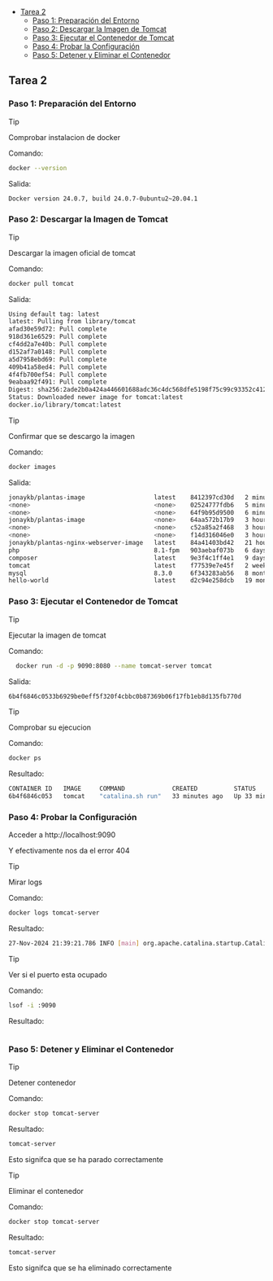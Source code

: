 - [Tarea 2](#tarea-2)
  - [Paso 1: Preparación del Entorno](#paso-1-preparación-del-entorno)
  - [Paso 2: Descargar la Imagen de Tomcat](#paso-2-descargar-la-imagen-de-tomcat)
  - [Paso 3: Ejecutar el Contenedor de Tomcat](#paso-3-ejecutar-el-contenedor-de-tomcat)
  - [Paso 4: Probar la Configuración](#paso-4-probar-la-configuración)
  - [Paso 5: Detener y Eliminar el Contenedor](#paso-5-detener-y-eliminar-el-contenedor)

## Tarea 2
### Paso 1: Preparación del Entorno
> [!TIP]
> Comprobar instalacion de docker

Comando:
```bash
docker --version
```
Salida:
```bash
Docker version 24.0.7, build 24.0.7-0ubuntu2~20.04.1
```
### Paso 2: Descargar la Imagen de Tomcat
> [!TIP]
> Descargar la imagen oficial de tomcat

Comando:
```bash
docker pull tomcat
```
Salida:
```bash
Using default tag: latest
latest: Pulling from library/tomcat
afad30e59d72: Pull complete 
918d361e6529: Pull complete 
cf4dd2a7e40b: Pull complete 
d152af7a0148: Pull complete 
a5d7958ebd69: Pull complete 
409b41a58ed4: Pull complete 
4f4fb700ef54: Pull complete 
9eabaa92f491: Pull complete 
Digest: sha256:2ade2b0a424a446601688adc36c4dc568dfe5198f75c99c93352c412186ba3c9
Status: Downloaded newer image for tomcat:latest
docker.io/library/tomcat:latest
```
> [!TIP]
> Confirmar que se descargo la imagen

Comando:
```bash
docker images
```
Salida:
```bash
jonaykb/plantas-image                   latest    8412397cd30d   2 minutes ago   1.43GB
<none>                                  <none>    02524777fdb6   5 minutes ago   1.43GB
<none>                                  <none>    64f9b95d9500   6 minutes ago   1.43GB
jonaykb/plantas-image                   <none>    64aa572b17b9   3 hours ago     1.4GB
<none>                                  <none>    c52a85a2f468   3 hours ago     1.31GB
<none>                                  <none>    f14d316046e0   3 hours ago     1.31GB
jonaykb/plantas-nginx-webserver-image   latest    84a41403bd42   21 hours ago    236MB
php                                     8.1-fpm   903aebaf073b   6 days ago      492MB
composer                                latest    9e3f4c1ff4e1   9 days ago      202MB
tomcat                                  latest    f77539e7e45f   2 weeks ago     467MB
mysql                                   8.3.0     6f343283ab56   8 months ago    632MB
hello-world                             latest    d2c94e258dcb   19 months ago   13.3kB
```

### Paso 3: Ejecutar el Contenedor de Tomcat
> [!TIP]
> Ejecutar la imagen de tomcat

Comando:
```bash
  docker run -d -p 9090:8080 --name tomcat-server tomcat
```
Salida:
```bash
6b4f6846c0533b6929be0eff5f320f4cbbc0b87369b06f17fb1eb8d135fb770d
```

> [!TIP]
> Comprobar su ejecucion

Comando:
```bash
docker ps
```

Resultado:
```bash
CONTAINER ID   IMAGE     COMMAND             CREATED          STATUS          PORTS                                       NAMES
6b4f6846c053   tomcat    "catalina.sh run"   33 minutes ago   Up 33 minutes   0.0.0.0:9090->8080/tcp, :::9090->8080/tcp   tomcat-server
```

### Paso 4: Probar la Configuración
Acceder a http://localhost:9090

Y efectivamente nos da el error 404 

> [!TIP]
> Mirar logs

Comando:
```bash
docker logs tomcat-server
```

Resultado:
```bash
27-Nov-2024 21:39:21.786 INFO [main] org.apache.catalina.startup.Catalina.start Server startup in [189] milliseconds
```

> [!TIP]
> Ver si el puerto esta ocupado

Comando:
```bash
lsof -i :9090
```

Resultado:
```bash

```
### Paso 5: Detener y Eliminar el Contenedor
> [!TIP]
> Detener contenedor

Comando:
```bash
docker stop tomcat-server
```

Resultado:
```bash
tomcat-server
```
Esto signifca que se ha parado correctamente
> [!TIP]
> Eliminar el contenedor

Comando:
```bash
docker stop tomcat-server
```

Resultado:
```bash
tomcat-server
```
Esto signifca que se ha eliminado
 correctamente

